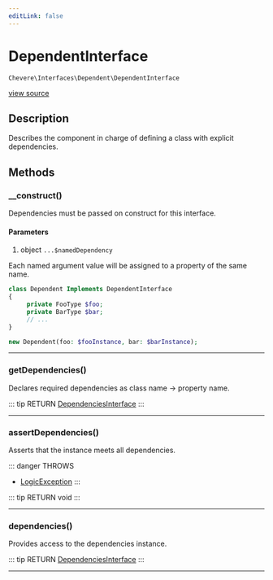 ```yaml
---
editLink: false
---
```


# DependentInterface

`Chevere\Interfaces\Dependent\DependentInterface`

[view source](https://github.com/chevere/chevere/blob/master/Dependent/DependentInterface.php)

## Description

Describes the component in charge of defining a class with explicit dependencies.

## Methods

### __construct()

Dependencies must be passed on construct for this interface.

#### Parameters

1. object `...$namedDependency`

Each named argument value will be assigned to a property of the
same name.

```php
class Dependent Implements DependentInterface
{
     private FooType $foo;
     private BarType $bar;
     // ...
}

new Dependent(foo: $fooInstance, bar: $barInstance);
```

---

### getDependencies()

Declares required dependencies as class name -> property name.

::: tip RETURN
[DependenciesInterface](./DependenciesInterface.md)
:::

---

### assertDependencies()

Asserts that the instance meets all dependencies.

::: danger THROWS
- [LogicException](../../Exceptions/Core/LogicException.md) 
:::

::: tip RETURN
void
:::

---

### dependencies()

Provides access to the dependencies instance.

::: tip RETURN
[DependenciesInterface](./DependenciesInterface.md)
:::

---
